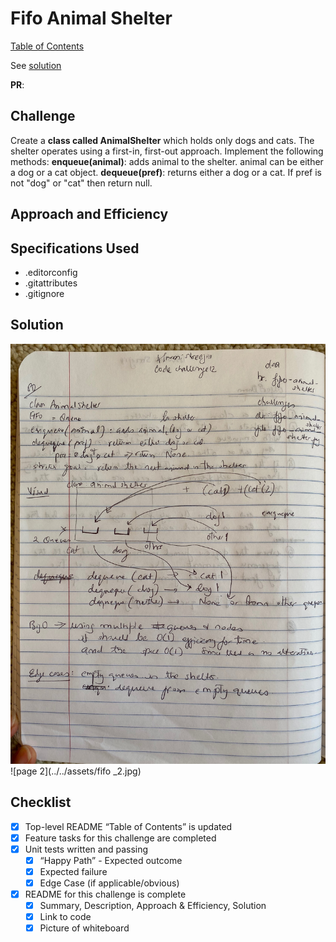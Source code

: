 # Fifo Animal Shelter

[Table of Contents](../../../README.md)

See [solution](fifo_animal_shelter.py)

__PR__:

## Challenge
Create a __class called AnimalShelter__ which holds only dogs and cats. The shelter operates using a first-in, first-out approach.
Implement the following methods:
__enqueue(animal)__: adds animal to the shelter. animal can be either a dog or a cat object.
__dequeue(pref)__: returns either a dog or a cat. If pref is not "dog" or "cat" then return null.

## Approach and Efficiency


## Specifications Used
* .editorconfig
* .gitattributes
* .gitignore


## Solution
![page 1](../../assets/fifo_1.jpg)
![page 2](../../assets/fifo
_2.jpg)

## Checklist
 - [x] Top-level README “Table of Contents” is updated
 - [x] Feature tasks for this challenge are completed
 - [x] Unit tests written and passing
     - [x] “Happy Path” - Expected outcome
     - [x] Expected failure
     - [x] Edge Case (if applicable/obvious)
 - [x] README for this challenge is complete
     - [x] Summary, Description, Approach & Efficiency, Solution
     - [x] Link to code
     - [x] Picture of whiteboard

